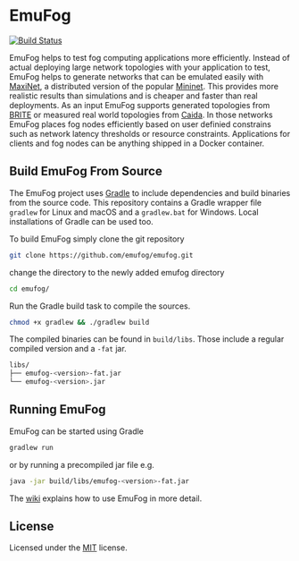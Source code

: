 # EmuFog

[![Build Status](https://travis-ci.org/emufog/emufog.svg?branch=master)](https://travis-ci.org/emufog/emufog)

EmuFog helps to test fog computing applications more efficiently.
Instead of actual deploying large network topologies with your application to test, EmuFog helps to generate networks that can be emulated easily with [MaxiNet](https://maxinet.github.io/), a distributed version of the popular [Mininet](https://mininet.org/).
This provides more realistic results than simulations and is cheaper and faster than real deployments.
As an input EmuFog supports generated topologies from [BRITE](https://www.cs.bu.edu/brite/) or measured real world topologies from [Caida](https://www.caida.org).
In those networks EmuFog places fog nodes efficiently based on user definied constrains such as network latency thresholds or resource constraints.
Applications for clients and fog nodes can be anything shipped in a Docker container.

## Build EmuFog From Source

The EmuFog project uses [Gradle](https://gradle.org/) to include dependencies and build binaries from the source code.
This repository contains a Gradle wrapper file `gradlew` for Linux and macOS and a `gradlew.bat` for Windows.
Local installations of Gradle can be used too.

To build EmuFog simply clone the git repository
```bash
git clone https://github.com/emufog/emufog.git
```
    
change the directory to the newly added emufog directory
```bash
cd emufog/
```
    
Run the Gradle build task to compile the sources.
```bash
chmod +x gradlew && ./gradlew build
```

The compiled binaries can be found in `build/libs`.
Those include a regular compiled version and a `-fat` jar.

````bash
libs/
├── emufog-<version>-fat.jar
└── emufog-<version>.jar
````

## Running EmuFog

EmuFog can be started using Gradle

````bash
gradlew run
````

or by running a precompiled jar file e.g.
````bash
java -jar build/libs/emufog-<version>-fat.jar
````


The [wiki](https://github.com/emufog/emufog/wiki) explains how to use EmuFog in more detail.

## License

Licensed under the [MIT](LICENSE) license.